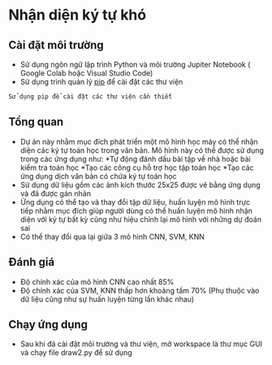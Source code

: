# Nhận diện ký tự khó

## Cài đặt môi trường
-  Sử dụng ngôn ngữ lập trình Python và môi trường Jupiter Notebook ( Google Colab hoặc Visual Studio Code)
- Sử dụng trình quản lý [pip](https://pip.pypa.io/en/stable/) để cài đặt các thư viện
```bash
Sử dụng pip để cài đặt các thư viện cần thiết
```
## Tổng quan
- Dự án này nhằm mục đích phát triển một mô hình học máy có thể nhận diện các ký tự toán học trong văn bản. Mô hình này có thể được sử dụng trong các ứng dụng như:
*Tự động đánh dấu bài tập về nhà hoặc bài kiểm tra toán học
*Tạo các công cụ hỗ trợ học tập toán học
*Tạo các ứng dụng dịch văn bản có chứa ký tự toán học
- Sử dụng dữ liệu gồm các ảnh kích thước 25x25 được vẽ bằng ứng dụng và đã được gán nhãn
- Ứng dụng có thể tạo và thay đổi tập dữ liệu, huấn luyện mô hình trực tiếp nhằm mục đích giúp người dùng có thể huấn luyện mô hình nhận diện với ký tự bất kỳ cũng như hiệu chỉnh lại mô hình với những dự đoán sai
- Có thể thay đổi qua lại giữa 3 mô hình CNN, SVM, KNN
## Đánh giá
- Độ chính xác của mô hình CNN cao nhất 85%
- Độ chính xác của SVM, KNN thấp hơn khoảng tầm 70% (Phụ thuộc vào dữ liệu cũng như sự huấn luyện từng lần khác nhau)
## Chạy ứng dụng
- Sau khi đã cài đặt môi trường và thư viện, mở workspace là thư mục GUI và chạy file draw2.py để sử dụng


